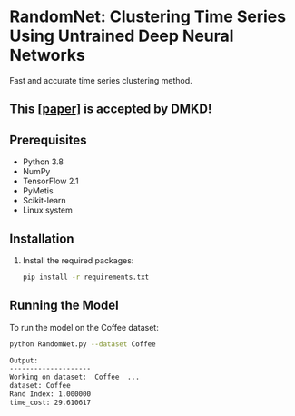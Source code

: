 # RandomNet: Clustering Time Series Using Untrained Deep Neural Networks
Fast and accurate time series clustering method.

## This [[paper]]() is accepted by DMKD!

## Prerequisites

- Python 3.8
- NumPy
- TensorFlow 2.1
- PyMetis
- Scikit-learn
- Linux system

## Installation

1. Install the required packages:
    ```sh
    pip install -r requirements.txt
    ```

## Running the Model

To run the model on the Coffee dataset:
```sh
python RandomNet.py --dataset Coffee

Output:
--------------------
Working on dataset:  Coffee  ...
dataset: Coffee
Rand Index: 1.000000
time_cost: 29.610617
